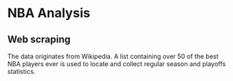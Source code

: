# NBA Analysis
## Web scraping
The data originates from Wikipedia. A list containing over 50 of the best NBA players ever is used to locate and collect regular season and playoffs statistics.


